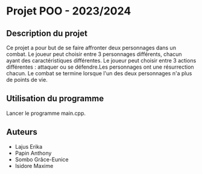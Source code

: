 # Projet POO - 2023/2024

## Description du projet

Ce projet a pour but de se faire affronter deux personnages dans un combat. Le joueur peut choisir entre 3 personnages différents, chacun ayant des caractéristiques différentes. Le joueur peut choisir entre 3 actions différentes : attaquer ou se défendre.Les personnages ont une résurrection chacun. Le combat se termine lorsque l'un des deux personnages n'a plus de points de vie.

## Utilisation du programme

Lancer le programme main.cpp.


## Auteurs
- Lajus Erika
- Papin Anthony
- Sombo Grâce-Eunice
- Isidore Maxime

